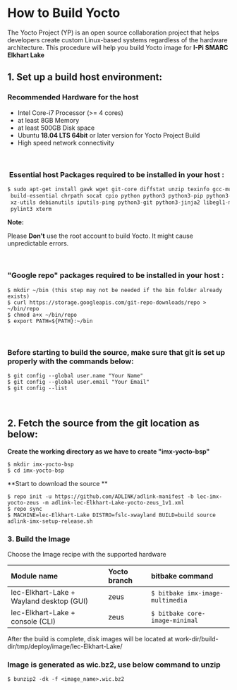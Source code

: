 # **How to Build Yocto**

<div class = "bullets">

The Yocto Project (YP) is an open source collaboration project that helps developers create custom Linux-based systems regardless of the hardware architecture. This procedure will help you build Yocto image for **I-Pi SMARC Elkhart Lake**

## **1. Set up a build host environment:**

### **Recommended Hardware for the host**

- Intel Core-i7 Processor (>= 4 cores)
- at least 8GB Memory
- at least 500GB Disk space
- Ubuntu **18.04 LTS 64bit** or later version for Yocto Project Build
- High speed network connectivity 

<br>

### &nbsp;**Essential host Packages required to be installed in your host :**

```python
$ sudo apt-get install gawk wget git-core diffstat unzip texinfo gcc-multilib \
 build-essential chrpath socat cpio python python3 python3-pip python3-pexpect \
 xz-utils debianutils iputils-ping python3-git python3-jinja2 libegl1-mesa libsdl1.2-dev \
 pylint3 xterm
```

**Note:**

Please **Don't** use the root account to build Yocto. It might cause unpredictable errors. 

<br>

### **"Google repo" packages required to be installed in your host :**

```shell
$ mkdir ~/bin (this step may not be needed if the bin folder already exists)
$ curl https://storage.googleapis.com/git-repo-downloads/repo > ~/bin/repo
$ chmod a+x ~/bin/repo
$ export PATH=${PATH}:~/bin
```

<br>

### **Before starting to build the source, make sure that git is set up properly with the commands below:**

```shell
$ git config --global user.name "Your Name"
$ git config --global user.email "Your Email"
$ git config --list
```

<br>

## 2. Fetch the source from the git location as below:

**Create the working directory as we have to create "imx-yocto-bsp"**

```shell
$ mkdir imx-yocto-bsp 
$ cd imx-yocto-bsp
```



**Start to download the source ** 

```shell
$ repo init -u https://github.com/ADLINK/adlink-manifest -b lec-imx-yocto-zeus -m adlink-lec-Elkhart-Lake-yocto-zeus_1v1.xml
$ repo sync
$ MACHINE=lec-Elkhart-Lake DISTRO=fslc-xwayland BUILD=build source adlink-imx-setup-release.sh
```

### 3. Build the Image

Choose the Image recipe with the supported hardware

| Module name                              | Yocto branch | bitbake command                  |
| :--------------------------------------- | :----------- | :------------------------------- |
| lec-Elkhart-Lake + Wayland desktop (GUI) | zeus         | `$ bitbake imx-image-multimedia` |
| lec-Elkhart-Lake + console (CLI)         | zeus         | `$ bitbake core-image-minimal`   |

After the build is complete, disk images will be located at work-dir/build-dir/tmp/deploy/image/lec-Elkhart-Lake/ 

### Image is generated as wic.bz2, use below command to unzip

```shell
$ bunzip2 -dk -f <image_name>.wic.bz2
```

</div>
